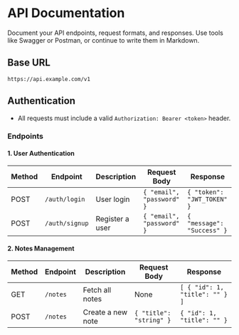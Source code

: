 # API Documentation

Document your API endpoints, request formats, and responses.
Use tools like Swagger or Postman, or continue to write them in Markdown.

## Base URL

`https://api.example.com/v1`

## Authentication

- All requests must include a valid `Authorization: Bearer <token>` header.

### Endpoints

#### 1. User Authentication

| Method | Endpoint       | Description        | Request Body                   | Response                       |
|--------|----------------|--------------------|--------------------------------|--------------------------------|
| POST   | `/auth/login`  | User login         | `{ "email", "password" }`     | `{ "token": "JWT_TOKEN" }`    |
| POST   | `/auth/signup` | Register a user    | `{ "email", "password" }`     | `{ "message": "Success" }`    |

#### 2. Notes Management

| Method | Endpoint        | Description          | Request Body                  | Response                       |
|--------|-----------------|----------------------|--------------------------------|--------------------------------|
| GET    | `/notes`        | Fetch all notes      | None                          | `[ { "id": 1, "title": "" } ]`|
| POST   | `/notes`        | Create a new note    | `{ "title": "string" }`       | `{ "id": 1, "title": "" }`    |
